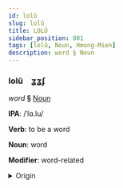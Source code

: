 ```yaml
---
id: lolû
slug: lolû
title: LOLÛ
sidebar_position: 801
tags: [lolû, Noun, Hmong-Mien]
description: word § Noun
---
```


### lolû&emsp;<span kind="abugida">ʓʓʄ</span>

*word* **§** [Noun](../../tags/Noun)

**IPA**: /ˈlɑ.lu/

**Verb**: to be a word

**Noun**: word

**Modifier**: word-related

<details>
    <summary>Origin</summary>
    Hmong, White lo lus /lɒ˧.lu˩/<br/>
    <em>Hmong-Mien Language Family</em>
</details>